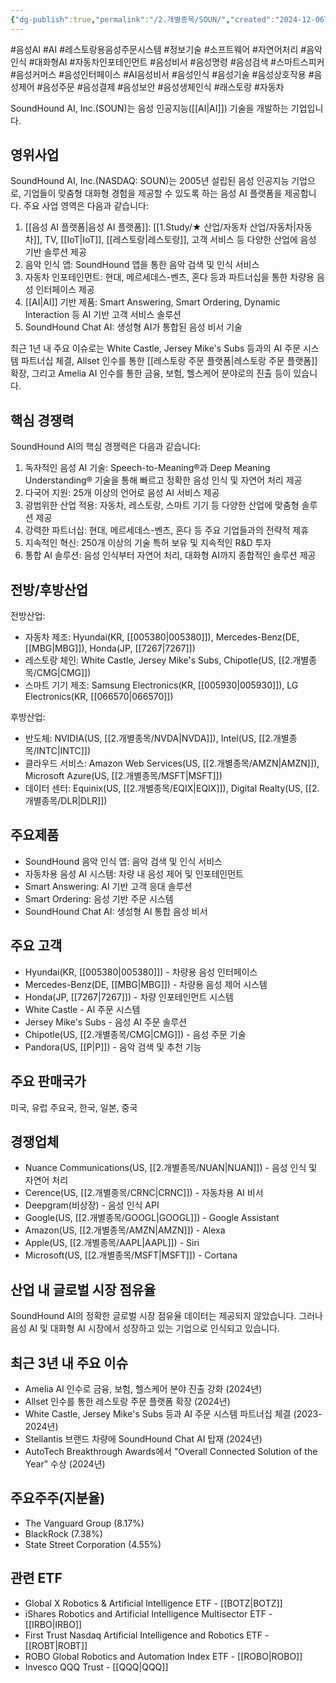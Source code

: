 ```yaml
---
{"dg-publish":true,"permalink":"/2.개별종목/SOUN/","created":"2024-12-06T21:55:29.331+09:00","updated":"2025-06-03T20:06:01.301+09:00"}
---
```


#음성AI #AI #레스토랑용음성주문시스템 #정보기술 #소프트웨어  #자연어처리 #음악인식 #대화형AI #자동차인포테인먼트 #음성비서 #음성명령 #음성검색 #스마트스피커 #음성커머스 #음성인터페이스 #AI음성비서 #음성인식 #음성기술 #음성상호작용 #음성제어 #음성주문 #음성결제 #음성보안 #음성생체인식 #래스토랑 #자동차 

SoundHound AI, Inc.(SOUN)는 음성 인공지능([[AI\|AI]]) 기술을 개발하는 기업입니다.

## 영위사업

SoundHound AI, Inc.(NASDAQ: SOUN)는 2005년 설립된 음성 인공지능 기업으로, 기업들이 맞춤형 대화형 경험을 제공할 수 있도록 하는 음성 AI 플랫폼을 제공합니다. 주요 사업 영역은 다음과 같습니다:

1. [[음성 AI 플랫폼\|음성 AI 플랫폼]]: [[1.Study/★ 산업/자동차 산업/자동차\|자동차]], TV, [[IoT\|IoT]], [[레스토랑\|레스토랑]], 고객 서비스 등 다양한 산업에 음성 기반 솔루션 제공
2. 음악 인식 앱: SoundHound 앱을 통한 음악 검색 및 인식 서비스
3. 자동차 인포테인먼트: 현대, 메르세데스-벤츠, 혼다 등과 파트너십을 통한 차량용 음성 인터페이스 제공
4. [[AI\|AI]] 기반 제품: Smart Answering, Smart Ordering, Dynamic Interaction 등 AI 기반 고객 서비스 솔루션
5. SoundHound Chat AI: 생성형 AI가 통합된 음성 비서 기술

최근 1년 내 주요 이슈로는 White Castle, Jersey Mike's Subs 등과의 AI 주문 시스템 파트너십 체결, Allset 인수를 통한 [[레스토랑 주문 플랫폼\|레스토랑 주문 플랫폼]] 확장, 그리고 Amelia AI 인수를 통한 금융, 보험, 헬스케어 분야로의 진출 등이 있습니다.

## 핵심 경쟁력

SoundHound AI의 핵심 경쟁력은 다음과 같습니다:

1. 독자적인 음성 AI 기술: Speech-to-Meaning®과 Deep Meaning Understanding® 기술을 통해 빠르고 정확한 음성 인식 및 자연어 처리 제공
2. 다국어 지원: 25개 이상의 언어로 음성 AI 서비스 제공
3. 광범위한 산업 적용: 자동차, 레스토랑, 스마트 기기 등 다양한 산업에 맞춤형 솔루션 제공
4. 강력한 파트너십: 현대, 메르세데스-벤츠, 혼다 등 주요 기업들과의 전략적 제휴
5. 지속적인 혁신: 250개 이상의 기술 특허 보유 및 지속적인 R&D 투자
6. 통합 AI 솔루션: 음성 인식부터 자연어 처리, 대화형 AI까지 종합적인 솔루션 제공

## 전방/후방산업

전방산업:

- 자동차 제조: Hyundai(KR, [[005380\|005380]]), Mercedes-Benz(DE, [[MBG\|MBG]]), Honda(JP, [[7267\|7267]])
- 레스토랑 체인: White Castle, Jersey Mike's Subs, Chipotle(US, [[2.개별종목/CMG\|CMG]])
- 스마트 기기 제조: Samsung Electronics(KR, [[005930\|005930]]), LG Electronics(KR, [[066570\|066570]])

후방산업:

- 반도체: NVIDIA(US, [[2.개별종목/NVDA\|NVDA]]), Intel(US, [[2.개별종목/INTC\|INTC]])
- 클라우드 서비스: Amazon Web Services(US, [[2.개별종목/AMZN\|AMZN]]), Microsoft Azure(US, [[2.개별종목/MSFT\|MSFT]])
- 데이터 센터: Equinix(US, [[2.개별종목/EQIX\|EQIX]]), Digital Realty(US, [[2.개별종목/DLR\|DLR]])

## 주요제품

- SoundHound 음악 인식 앱: 음악 검색 및 인식 서비스
- 자동차용 음성 AI 시스템: 차량 내 음성 제어 및 인포테인먼트
- Smart Answering: AI 기반 고객 응대 솔루션
- Smart Ordering: 음성 기반 주문 시스템
- SoundHound Chat AI: 생성형 AI 통합 음성 비서

## 주요 고객

- Hyundai(KR, [[005380\|005380]]) - 차량용 음성 인터페이스
- Mercedes-Benz(DE, [[MBG\|MBG]]) - 차량용 음성 제어 시스템
- Honda(JP, [[7267\|7267]]) - 차량 인포테인먼트 시스템
- White Castle - AI 주문 시스템
- Jersey Mike's Subs - 음성 AI 주문 솔루션
- Chipotle(US, [[2.개별종목/CMG\|CMG]]) - 음성 주문 기술
- Pandora(US, [[P\|P]]) - 음악 검색 및 추천 기능

## 주요 판매국가

미국, 유럽 주요국, 한국, 일본, 중국

## 경쟁업체

- Nuance Communications(US, [[2.개별종목/NUAN\|NUAN]]) - 음성 인식 및 자연어 처리
- Cerence(US, [[2.개별종목/CRNC\|CRNC]]) - 자동차용 AI 비서
- Deepgram(비상장) - 음성 인식 API
- Google(US, [[2.개별종목/GOOGL\|GOOGL]]) - Google Assistant
- Amazon(US, [[2.개별종목/AMZN\|AMZN]]) - Alexa
- Apple(US, [[2.개별종목/AAPL\|AAPL]]) - Siri
- Microsoft(US, [[2.개별종목/MSFT\|MSFT]]) - Cortana

## 산업 내 글로벌 시장 점유율

SoundHound AI의 정확한 글로벌 시장 점유율 데이터는 제공되지 않았습니다. 그러나 음성 AI 및 대화형 AI 시장에서 성장하고 있는 기업으로 인식되고 있습니다.

## 최근 3년 내 주요 이슈

- Amelia AI 인수로 금융, 보험, 헬스케어 분야 진출 강화 (2024년)
- Allset 인수를 통한 레스토랑 주문 플랫폼 확장 (2024년)
- White Castle, Jersey Mike's Subs 등과 AI 주문 시스템 파트너십 체결 (2023-2024년)
- Stellantis 브랜드 차량에 SoundHound Chat AI 탑재 (2024년)
- AutoTech Breakthrough Awards에서 "Overall Connected Solution of the Year" 수상 (2024년)

## 주요주주(지분율)

- The Vanguard Group (8.17%)
- BlackRock (7.38%)
- State Street Corporation (4.55%)

## 관련 ETF

- Global X Robotics & Artificial Intelligence ETF - [[BOTZ\|BOTZ]]
- iShares Robotics and Artificial Intelligence Multisector ETF - [[IRBO\|IRBO]]
- First Trust Nasdaq Artificial Intelligence and Robotics ETF - [[ROBT\|ROBT]]
- ROBO Global Robotics and Automation Index ETF - [[ROBO\|ROBO]]
- Invesco QQQ Trust - [[QQQ\|QQQ]]
